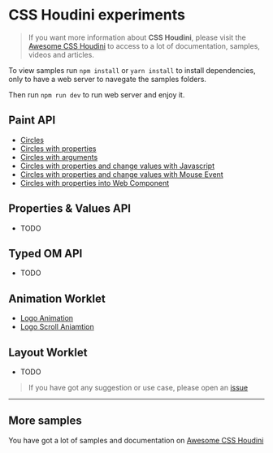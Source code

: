 # CSS Houdini experiments

> If you want more information about **CSS Houdini**, please visit the [Awesome CSS Houdini](https://github.com/CSSHoudini/awesome-css-houdini) to access to a lot of documentation, samples, videos and articles.

To view samples run `npm install` or `yarn install` to install dependencies, only to have a web server to navegate the samples folders.

Then run `npm run dev` to run web server and enjoy it.

## Paint API

- [Circles](src/paint/circles/)
- [Circles with properties](src/paint/circles-props/)
- [Circles with arguments](src/paint/circles-args/)
- [Circles with properties and change values with Javascript](src/paint/circles-props-js/)
- [Circles with properties and change values with Mouse Event](src/paint/circles-props-js-mouse/)
- [Circles with properties into Web Component](src/paint/circles-props-web-component/)

## Properties & Values API

- TODO

## Typed OM API

- TODO

## Animation Worklet

- [Logo Animation](src/animation-worklet/logo-animation/)
- [Logo Scroll Aniamtion](src/animation-worklet/logo-scroll-aniamtion/)

## Layout Worklet

- TODO

> If you have got any suggestion or use case, please open an [issue](https://github.com/nucliweb/houdini/issues/new)

---

## More samples

You have got a lot of samples and documentation on [Awesome CSS Houdini](https://github.com/nucliweb/awesome-css-houdini)
